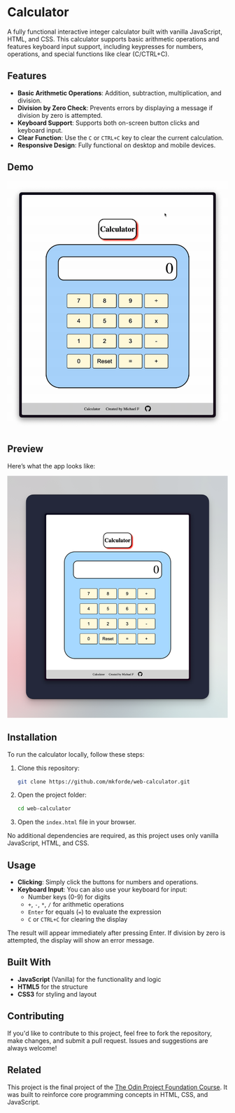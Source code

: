 # Calculator

A fully functional interactive integer calculator built with vanilla JavaScript, HTML, and CSS. This calculator supports basic arithmetic operations and features keyboard input support, including keypresses for numbers, operations, and special functions like clear (C/CTRL+C).

## Features

- **Basic Arithmetic Operations**: Addition, subtraction, multiplication, and division.
- **Division by Zero Check**: Prevents errors by displaying a message if division by zero is attempted.
- **Keyboard Support**: Supports both on-screen button clicks and keyboard input.
- **Clear Function**: Use the `C` or `CTRL+C` key to clear the current calculation.
- **Responsive Design**: Fully functional on desktop and mobile devices.

## Demo

![Demo gif](./imgs/demo.gif)

## Preview

Here’s what the app looks like:

![Calculator preview](./imgs/preview.png)

## Installation

To run the calculator locally, follow these steps:

1. Clone this repository:

    ```bash
    git clone https://github.com/mkforde/web-calculator.git
    ```

2. Open the project folder:

    ```bash
    cd web-calculator
    ```

3. Open the `index.html` file in your browser.

No additional dependencies are required, as this project uses only vanilla JavaScript, HTML, and CSS.

## Usage

- **Clicking**: Simply click the buttons for numbers and operations.
- **Keyboard Input**: You can also use your keyboard for input:
  - Number keys (0-9) for digits
  - `+`, `-`, `*`, `/` for arithmetic operations
  - `Enter` for equals (`=`) to evaluate the expression
  - `C` or `CTRL+C` for clearing the display

The result will appear immediately after pressing Enter. If division by zero is attempted, the display will show an error message.

## Built With

- **JavaScript** (Vanilla) for the functionality and logic
- **HTML5** for the structure
- **CSS3** for styling and layout

## Contributing

If you'd like to contribute to this project, feel free to fork the repository, make changes, and submit a pull request. Issues and suggestions are always welcome!

## Related

This project is the final project of the [The Odin Project Foundation Course](https://www.theodinproject.com/lessons/foundations-calculator). It was built to reinforce core programming concepts in HTML, CSS, and JavaScript.
